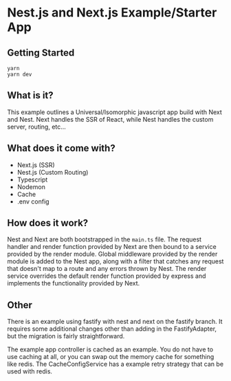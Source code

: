 # Nest.js and Next.js Example/Starter App

## Getting Started

```
yarn
yarn dev
```

## What is it?

This example outlines a Universal/Isomorphic javascript app build with Next and Nest. Next
handles the SSR of React, while Nest handles the custom server, routing, etc...

## What does it come with?

- Next.js (SSR)
- Nest.js (Custom Routing)
- Typescript
- Nodemon
- Cache
- .env config

## How does it work?

Nest and Next are both bootstrapped in the `main.ts` file. The request handler and render function
provided by Next are then bound to a service provided by the render module. Global middleware provided
by the render module is added to the Nest app, along with a filter that catches any request that
doesn't map to a route and any errors thrown by Nest. The render service overrides the default
render function provided by express and implements the functionality provided by Next.

## Other

There is an example using fastify with nest and next on the fastify branch. It requires some additional
changes other than adding in the FastifyAdapter, but the migration is fairly straightforward.

The example app controller is cached as an example. You do not have to use caching at all, or you can
swap out the memory cache for something like redis. The CacheConfigService has a example retry strategy
that can be used with redis.
